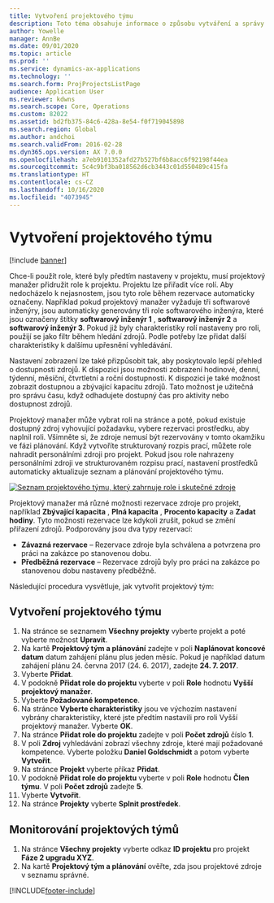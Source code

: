 ```yaml
---
title: Vytvoření projektového týmu
description: Toto téma obsahuje informace o způsobu vytváření a správy projektových týmů.
author: Yowelle
manager: AnnBe
ms.date: 09/01/2020
ms.topic: article
ms.prod: ''
ms.service: dynamics-ax-applications
ms.technology: ''
ms.search.form: ProjProjectsListPage
audience: Application User
ms.reviewer: kdwns
ms.search.scope: Core, Operations
ms.custom: 82022
ms.assetid: bd2fb375-84c6-428a-8e54-f0f719045898
ms.search.region: Global
ms.author: andchoi
ms.search.validFrom: 2016-02-28
ms.dyn365.ops.version: AX 7.0.0
ms.openlocfilehash: a7eb9101352afd27b527bf6b8acc6f92198f44ea
ms.sourcegitcommit: 5c4c9bf3ba018562d6cb3443c01d550489c415fa
ms.translationtype: HT
ms.contentlocale: cs-CZ
ms.lasthandoff: 10/16/2020
ms.locfileid: "4073945"
---
```

# <a name="create-a-project-team"></a>Vytvoření projektového týmu

[!include [banner](../includes/banner.md)]

Chce-li použít role, které byly předtím nastaveny v projektu, musí projektový manažer přidružit role k projektu. Projektu lze přiřadit více rolí. Aby nedocházelo k nejasnostem, jsou tyto role během rezervace automaticky označeny. Například pokud projektový manažer vyžaduje tři softwarové inženýry, jsou automaticky generovány tři role softwarového inženýra, které jsou označeny štítky **softwarový inženýr 1** , **softwarový inženýr 2** a **softwarový inženýr 3**. Pokud již byly charakteristiky rolí nastaveny pro roli, použijí se jako filtr během hledání zdrojů. Podle potřeby lze přidat další charakteristiky k dalšímu upřesnění vyhledávání.

Nastavení zobrazení lze také přizpůsobit tak, aby poskytovalo lepší přehled o dostupnosti zdrojů. K dispozici jsou možnosti zobrazení hodinové, denní, týdenní, měsíční, čtvrtletní a roční dostupnosti. K dispozici je také možnost zobrazit dostupnou a zbývající kapacitu zdrojů. Tato možnost je užitečná pro správu času, když odhadujete dostupný čas pro aktivity nebo dostupnost zdrojů.

Projektový manažer může vybrat roli na stránce a poté, pokud existuje dostupný zdroj vyhovující požadavku, vybere rezervaci prostředku, aby naplnil roli. Všimněte si, že zdroje nemusí být rezervovány v tomto okamžiku ve fázi plánování. Když vytvoříte strukturovaný rozpis prací, můžete role nahradit personálními zdroji pro projekt. Pokud jsou role nahrazeny personálními zdroji ve strukturovaném rozpisu prací, nastavení prostředků automaticky aktualizuje seznam a plánování projektového týmu.

[![Seznam projektového týmu, který zahrnuje role i skutečné zdroje](./media/projectresourcing03-1024x368.jpg)](./media/projectresourcing03.jpg) 

Projektový manažer má různé možnosti rezervace zdroje pro projekt, například **Zbývající kapacita** , **Plná kapacita** , **Procento kapacity** a **Zadat hodiny**. Tyto možnosti rezervace lze kdykoli zrušit, pokud se změní přiřazení zdrojů. Podporovány jsou dva typy rezervací:

- **Závazná rezervace** – Rezervace zdroje byla schválena a potvrzena pro práci na zakázce po stanovenou dobu.
- **Předběžná rezervace** – Rezervace zdrojů byly pro práci na zakázce po stanovenou dobu nastaveny předběžně.

Následující procedura vysvětluje, jak vytvořit projektový tým:

## <a name="create-a-project-team"></a>Vytvoření projektového týmu

1. Na stránce se seznamem **Všechny projekty** vyberte projekt a poté vyberte možnost **Upravit**.
2. Na kartě **Projektový tým a plánování** zadejte v poli **Naplánovat koncové datum** datum zahájení plánu plus jeden měsíc. Pokud je například datum zahájení plánu 24. června 2017 (24. 6. 2017), zadejte **24. 7. 2017**.
3. Vyberte **Přidat**.
4. V podokně **Přidat role do projektu** vyberte v poli **Role** hodnotu **Vyšší projektový manažer**.
5. Vyberte **Požadované kompetence**.
6. Na stránce **Vyberte charakteristiky** jsou ve výchozím nastavení vybrány charakteristiky, které jste předtím nastavili pro roli Vyšší projektový manažer. Vyberte **OK**.
7. Na stránce **Přidat role do projektu** zadejte v poli **Počet zdrojů** číslo **1**.
8. V poli **Zdroj** vyhledávání zobrazí všechny zdroje, které mají požadované kompetence. Vyberte položku **Daniel Goldschmidt** a potom vyberte **Vytvořit**.
9. Na stránce **Projekt** vyberte příkaz **Přidat**.
10. V podokně **Přidat role do projektu** vyberte v poli **Role** hodnotu **Člen týmu**. V poli **Počet zdrojů** zadejte **5**.
11. Vyberte **Vytvořit**.
12. Na stránce **Projekty** vyberte **Splnit prostředek**.

## <a name="monitor-project-teams"></a>Monitorování projektových týmů
1. Na stránce **Všechny projekty** vyberte odkaz **ID projektu** pro projekt **Fáze 2 upgradu XYZ**.
2. Na kartě **Projektový tým a plánování** ověřte, zda jsou projektové zdroje v seznamu správné.


[!INCLUDE[footer-include](../includes/footer-banner.md)]